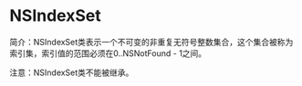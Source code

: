 # NSIndexSet

简介：NSIndexSet类表示一个不可变的非重复无符号整数集合，这个集合被称为索引集，索引值的范围必须在0..NSNotFound - 1之间。

注意：NSIndexSet类不能被继承。